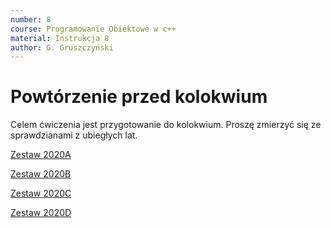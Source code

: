 ```yaml
---
number: 8
course: Programowanie Obiektowe w c++
material: Instrukcja 8
author: G. Gruszczyński
---
```


# Powtórzenie przed kolokwium

Celem ćwiczenia jest przygotowanie do kolokwium.
Proszę zmierzyć się ze sprawdzianami z ubiegłych lat.

[Zestaw 2020A](https://classroom.github.com/a/faqwOmEc)

[Zestaw 2020B](https://classroom.github.com/a/t8jNrAkB)

[Zestaw 2020C](https://classroom.github.com/a/xqL1v36V)

[Zestaw 2020D](https://classroom.github.com/a/ZvdVW07o)